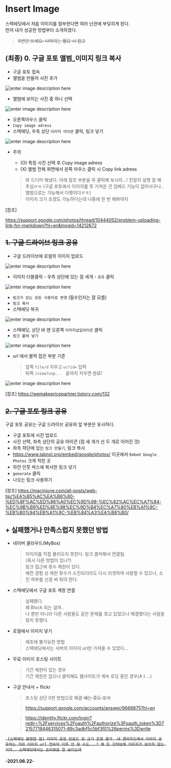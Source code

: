 # Insert Image

스택에딧에서 처음 이미지를 첨부한다면 여러 난관에 부딪히게 된다.    
먼저 내가 성공한 방법부터 소개하겠다.
>	 ~~0번만 보세요. 나머지는 필요 시 참고~~
## (최종) 0. 구글 포토 앨범_이미지 링크 복사 
- 구글 포토 접속
- 앨범을 만들어 사진 추가



![enter image description here](https://lh3.googleusercontent.com/G_3gjuinnk4ovyqhi-LOr2TFZ-CTRwiAyiXXdlL80VLz-9K7qMzzLUW36yTV43PWXFQkro1sjdzcb7KaIwcALfib-Oln8aTIhnbEegmnA92A7FiZRh7Me_Oc870fNWPKJyJpxzsNsbfTZoKvyEe86J1OzmLP1C8D-KK_QQr8GpDdEDoyykbOhMiBesol8oMKvfgrXjyaks3jtYjFcDqFBvahS79ki3M0SajzFUYjnzNdC2Mcue80j_KR6hc1RPUgFt0EtRfbar15zDj0UP9XfExkxf3uCIWM5eKc6gYwk9L7Rgfcl1KMWh3vcZU4S3sB4T3vq4bi3rhC6bPkhz5p22NVdKmHYzM5VnOvALMyNsXFg8s5ucgXVZ7Vx24CRmtFSKfkyrrneY8u4BPJKpks5NYs2Jm_Lxv-6HM02_t1U5EVNOCAsFIX3EdwPOK3hZs1lGSQc28fGFXEFh0OYYR4bB0_W1tFIzrNplNHdeyJVwdWY-EPgKVRKaB4IIO7WR8kdWO297vgxpfZMST30syca_deKoOxs_24dAlrbKM2lAR8zTwX2oWov2kmgzryH5yY7Cq_Htp_CnssUuqZ63PAoV0GUbsxigYoThSqB23tuw-O21xd1zg5s6-Pp4cdBukg-Ankx675k_2H9VIG-ulYKBJo7fdL8gltk_beMHyR3q03NmtJRO9iPwJddfS8J4iIBYmQuPYQWkohPYDnR4NZfzEc=w1020-h925-no?authuser=0)
<br>
- 앨범에 보이는 사진 중 하나 선택


![enter image description here](https://lh3.googleusercontent.com/yJN9mIbVFMsMEMSgLTsmjU-786R-A4H8cjTu3L8__GQbl9-vqSCXr0rB7XW7CR5BQWg7m6RqbnVm1IDUB7LwYdeJDsngCxXZwoleB_lso12yH4FxIiSlvFUKFjKQOr1tpjeUyar9oRLdAcsRpNCo30sNG-HAaXvKcgA_mZ_Rn2urjgAZ1aGfeoNA-tpM42g6DskgVRi0DhSex8c3fhoV4gXfwiuKXtUpILBmYHHU2-SJPzRdD_qS7jAB6DUwb63y7ZwTrM9gj8lNm49dyAIFtJvI7FWmPNzypTJabJ0-Z67p0cyCwGdpuQ3EB0PaYFvbDi92iTKCyDSdX_ICuDqof50ttncdX_7_AySyYUz6NPmeK8NHRq-I5ETrVWj-8eR03S9S0nHF8R3YaS6cLfvhCAPznww6M2yXYD_sCxkANS-aVFEDCosmbAoLO3QU5gbpcLHlFU-XFbOVFV8khGQkCsS1N-oQ6tpojdE9EV_A3uXO-_UnRaY_zAwpTNJzVP-744y_V75_gstLmoxT_r5Z2ECDp1rHqoGr2i3tuyujCTCzfagS92DfvyoVQifE4NN2i1nQ86dCqtqdFv7hYqq62gwmRq3CQh_9Ao23IXwlUJZZgpfjTuaT26tS60G3Uc4FC_HIjDBmAAvXWP_NpxQcXi1-_nawJwOGnxL5hupUTGe2GdKm3RJJlspBLKdODrEGomn5EVU7x91MGDC_zpQjEyec=w1032-h941-no?authuser=0)
<br>
- 오른쪽마우스 클릭
- ```Copy image adress```
- 스택에딧, 우측 상단 ```이미지 아이콘``` 클릭, 링크 넣기

![enter image description here](https://lh3.googleusercontent.com/OK60C6WKs10ebRsL8UOzjLxF37PZfQaFqYtGKaPfRq7oRvwUACX8nHzdGo6r6v4MTyF0C5Sjr0hKkiDJY1ImOs4iOhu-SUpATgTnvbsB6q2-eB9a2YFiwjmjuD-yTVJeuIbniHqcs1wJN_0CbLKwLcQ8FqoQ7rVII0FmGeuA50LlLLjd9woPB7eqesJ1S-QP43ezGNL1gS3ShobtNzmc3V07ASs94YGWvYXrbFLA26_Ipx2PCjZ0J5JFtYwn-kK7x8I2QJyHG97Xw6U2_yPczYm-9jhIXU_WT3NuNhMREd6iqasQ0hugMX4IGZhpgS4rKxtZqlSh29fUOqCXo_KsW-GMdCZCM2YVcuVIFnyN-HWG6wYOjKE2MPsooW1FxCRhTIBkyXW6AWjawATYT-KkOOJb6tXdpUtrKdaWKsT7BRBflmGF-3deMVCuVQ-uZPQmfkcihgABG480e8Z01gVdEmMnrDb80NzErEhh3Nt9SDMXYPsG0hSgI5ZWnOXfMfbkMat4MTxlLPwZTKBiwKhu_Ae2VEggOWeS0Tb-4A96H8Zj50xUfDfeS6x7UjxUg_MLOsqmgmHMtJ4SB1Tm25BsA-cli5P0RC5LXK51dbxZdaSrpNFUI_t-tU-zLQEZmdvJrG-tb31Mp_uFSjR25ak68xYPJBnCgh_fi1l10J9G3nsddowVPjpkrWTByKvYpG49mXQ1sRIQGs9P5DVlzBRlTmQd=w1038-h761-no?authuser=0)

- 주의
	- (O) 특정 사진 선택 후 Copy image adress
	- (X) 앨범 전체 화면에서 왼쪽 마우스 클릭 시  Copy link adress


	> 와 드디어 해냈다.
아래 참조 부분을 꼭 클릭해 보시라...! 친절히 설명 잘 해 주심ㅠㅠ
(구글 포토에서 이미지를 못 가져온 건 임베드 기능이 없어서구나.. <br>앨범으로는 가능해서 다행이다ㅎㅎ)<br>
이미지 크기 조정도 가능하다는데 나중에 한 번 해봐야지<br>

[참조]

https://support.google.com/photos/thread/10444052/problem-uploading-link-for-markdown?hl=en&msgid=14212672

## ~~1. 구글 드라이브 링크 공유~~
- 구글 드라이브에 로컬의 이미지 업로드

![enter image description here](https://lh3.googleusercontent.com/LhHRnqIPcbjAXjwmDVCPTAjkQR-t-naOOOrCAZHMHSf9F4CsGm4tu5qYwLZ-A83FGfyPZcXfA4VKIBQhVmB7zj6k6opuUcbdV6E3ifmmEsR26IHZOlPUXR7C8Mn7NcrRJ7rki_WZUw=w2400)
<br>   
- 이미지 더블클릭 - 우측 상단에 있는 점 세개  -  ```공유``` 클릭

![enter image description here](https://drive.google.com/uc?id=1x6JefbzJ3PAXm5tp3F-NTZjRyXglt5ej)
<br>
- ```링크가 있는 모든 사용자로 변경``` (필수인지는 잘 모름)
-  ```링크 복사``` 
-  스택에딧 복귀

![enter image description here](https://drive.google.com/uc?id=1Xse6Lkq8mA3RDY2eq883ZHE1hSA74RDA)
<br>
- 스택에딧, 상단 바 맨 오른쪽 ```이미지삽입아이콘``` 클릭
- ```링크 붙여 넣기```

![enter image description here](https://drive.google.com/uc?id=1PG9ZhXxx6HvRcYC3WHt-833v0qSXaac5)
<br>
- url 에서 블럭 잡은 부분 기준
	>앞쪽 ```file/d``` 지우고 ```uc?id=``` 입력    
		뒤쪽 ```/view?usp... ```  끝까지 지우면 완료!

![enter image description here](https://drive.google.com/uc?id=1wWl_j0107m6-FRChXSbvcFS4SGD-Pkmd)


[참조] https://wemakepricepartner.tistory.com/132
## ~~2. 구글 포토 링크 공유~~
구글 포토 공유는 구글 드라이브 공유와 앞 부분은 유사하다.
- 구글 포토에 사진 업로드
- 사진 선택, 좌측 상단의 공유 아이콘
(점 세 개가 선 두 개로 이어진 것)
- 좌측 하단에 있는 ```링크 만들기```, 링크 복사
- https://www.labnol.org/embed/google/photos/
 이곳에서 ```Embed Google Photos``` 크게 적힌 곳
- 하얀 인풋 박스에 복사한 링크 넣기
-  ```generate``` 클릭 
- 나오는 링크 사용하기

[참조] https://macinjune.com/all-posts/web-tip/%EA%B5%AC%EA%B8%80-%ED%8F%AC%ED%86%A0%EC%9D%98-%EC%82%AC%EC%A7%84-%EC%9B%B9%ED%8E%98%EC%9D%B4%EC%A7%80%EB%A1%9C-%EB%B0%94%EB%A1%9C-%EB%84%A3%EA%B8%B0/



## + 실패했거나 만족스럽지 못했던 방법
- 네이버 클라우드(MyBox)
	>이미지를 직접 불러오지 못한다. 링크 클릭해서 연결됨.    
	(혹시 다른 방법이 있나?)    
	> 링크 접근에 횟수 제한이 있다.    
	예전 경험 상 제한 횟수가 소진되더라도 다시 리셋하여 사용할 수 있으나,  소진 여부를 신경 써 줘야 한다.
	

- 스택에딧에서 구글 포토 계정 연결
	>실패했다.    
	왜 Block 되는 걸까..    
	나 뿐만 아니라 다른 사람들도 같은 문제를 겪고 있었으나 해결했다는 사람을 찾지 못했다.
- 로컬에서 이미지 넣기
	> 애초에 불가능한 방법    
	스택에딧에서는 서버의 이미지 url만 가져올 수 있었다...
- 무료 이미지 호스팅 사이트
	> 기간 제한이 있는 경우    
	기간 제한은 없으나 클릭해도 웹사이트가 계속 로딩 중인 경우(Aㅏ...)
- 구글 안내서 + flickr 
	>포스팅 상단 0번 방법으로 해결 ~~얘는 중도 포기~~
	
	> https://support.google.com/accounts/answer/9666875?hl=en    
	
	> https://identity.flickr.com/login?redir=%2Fservices%2Foauth%2Fauthorize%3Foauth_token%3D72157719446315071-89c3adbf5c5bf3f0%26perms%3Dwrite



~~```
[스택에딧 불편한 점]
이미지 로컬 업로드 및 크기 조정 불가.
내 클라우드에서 이미지 공유하는 거라 이미지 url 접속이 이후 안 될 수도...?
 왜 또 깃허브에 이미지가 보이지 않는 거지.. 스택에딧에서는 프리뷰로 잘 보이는데```~~
<br>
#### -2021.06.22-
<!--stackedit_data:
eyJoaXN0b3J5IjpbMzQyNDE3NjQwLDc4MjQxMzc4LDYzNTk5Mj
U4MSwtMTAxNzE4MzczOSwtNDUwNDc4NjIyLDE4NjkzNTgwNjIs
LTkzNjEwMjcwMCwxNTA3MzE1NzM3LDE4MTA2NDQ1MDUsNjE5Mj
k1MDY5XX0=
-->